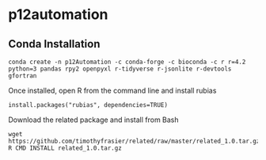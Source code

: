 # p12automation

## Conda Installation

```
conda create -n p12Automation -c conda-forge -c bioconda -c r r=4.2 python=3 pandas rpy2 openpyxl r-tidyverse r-jsonlite r-devtools gfortran
```

Once installed, open R from the command line and install rubias

```
install.packages("rubias", dependencies=TRUE)
```

Download the related package and install from Bash
```
wget https://github.com/timothyfrasier/related/raw/master/related_1.0.tar.gz
R CMD INSTALL related_1.0.tar.gz
```
